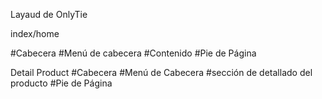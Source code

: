 Layaud de OnlyTie

index/home


#Cabecera
#Menú de cabecera
#Contenido
#Pie de Página

Detail Product
#Cabecera
#Menú de Cabecera
#sección de detallado del producto
#Pie de Página
